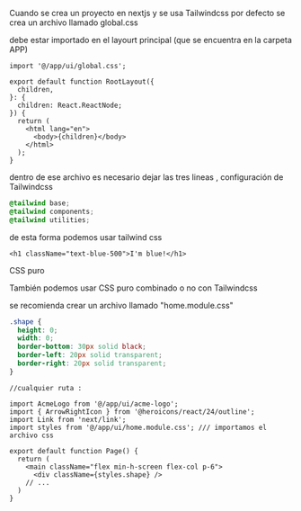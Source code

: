Cuando se crea un proyecto en nextjs y se usa Tailwindcss
por defecto se crea un archivo llamado global.css

debe estar importado en el layourt principal (que se encuentra en la carpeta APP)

```tsx
import '@/app/ui/global.css';
 
export default function RootLayout({
  children,
}: {
  children: React.ReactNode;
}) {
  return (
    <html lang="en">
      <body>{children}</body>
    </html>
  );
}
```


dentro de ese archivo es necesario dejar las tres lineas , configuración de Tailwindcss

```css
@tailwind base;
@tailwind components;
@tailwind utilities;
```

de esta forma podemos usar tailwind css 

```tsx
<h1 className="text-blue-500">I'm blue!</h1>
```


CSS puro

También podemos usar CSS puro combinado o no con Tailwindcss

se recomienda crear un archivo llamado "home.module.css" 

```css
.shape {
  height: 0;
  width: 0;
  border-bottom: 30px solid black;
  border-left: 20px solid transparent;
  border-right: 20px solid transparent;
}
```

```tsx 
//cualquier ruta :

import AcmeLogo from '@/app/ui/acme-logo';
import { ArrowRightIcon } from '@heroicons/react/24/outline';
import Link from 'next/link';
import styles from '@/app/ui/home.module.css'; /// importamos el archivo css
 
export default function Page() {
  return (
    <main className="flex min-h-screen flex-col p-6">
      <div className={styles.shape} />
    // ...
  )
} 

```